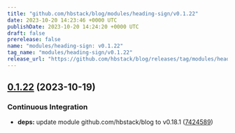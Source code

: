 ```yaml
---
title: "github.com/hbstack/blog/modules/heading-sign/v0.1.22"
date: 2023-10-20 14:23:46 +0000 UTC
publishDate: 2023-10-20 14:24:20 +0000 UTC
draft: false
prerelease: false
name: "modules/heading-sign: v0.1.22"
tag_name: "modules/heading-sign/v0.1.22"
release_url: "https://github.com/hbstack/blog/releases/tag/modules/heading-sign/v0.1.22"
---
```


## [0.1.22](https://github.com/hbstack/blog/compare/modules/heading-sign/v0.1.21...modules/heading-sign/v0.1.22) (2023-10-19)


### Continuous Integration

* **deps:** update module github.com/hbstack/blog to v0.18.1 ([7424589](https://github.com/hbstack/blog/commit/7424589a7c50c90858f2df1cac342c890a5a1a0b))
